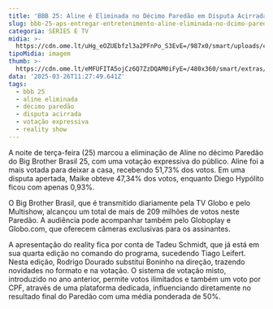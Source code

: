```yaml
---
title: 'BBB 25: Aline é Eliminada no Décimo Paredão em Disputa Acirrada'
slug: bbb-25-aps-entregar-entretenimento-aline-eliminada-no-dcimo-paredo
categoria: SÉRIES E TV
midia: >-
  https://cdn.ome.lt/uHg_eOZUEbfzl3a2PFnPo_S3EvE=/987x0/smart/uploads/conteudo/fotos/bbb25-aline-indicada_iPLfei2.jpg
tipoMidia: imagem
thumb: >-
  https://cdn.ome.lt/eMFUFITA5ojCz6Q7ZzDQAM0iFyE=/480x360/smart/extras/conteudos/bbb25-aline-indicada-peq_qrTNVGn.jpg
data: '2025-03-26T11:27:49.641Z'
tags:
  - bbb 25
  - aline eliminada
  - décimo paredão
  - disputa acirrada
  - votação expressiva
  - reality show
---
```


A noite de terça-feira (25) marcou a eliminação de Aline no décimo Paredão do Big Brother Brasil 25, com uma votação expressiva do público. Aline foi a mais votada para deixar a casa, recebendo 51,73% dos votos. Em uma disputa apertada, Maike obteve 47,34% dos votos, enquanto Diego Hypólito ficou com apenas 0,93%.

O Big Brother Brasil, que é transmitido diariamente pela TV Globo e pelo Multishow, alcançou um total de mais de 209 milhões de votos neste Paredão. A audiência pode acompanhar também pelo Globoplay e Globo.com, que oferecem câmeras exclusivas para os assinantes.

A apresentação do reality fica por conta de Tadeu Schmidt, que já está em sua quarta edição no comando do programa, sucedendo Tiago Leifert. Nesta edição, Rodrigo Dourado substitui Boninho na direção, trazendo novidades no formato e na votação. O sistema de votação misto, introduzido no ano anterior, permite votos ilimitados e também um voto por CPF, através de uma plataforma dedicada, influenciando diretamente no resultado final do Paredão com uma média ponderada de 50%.
